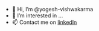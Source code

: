 - 👋 Hi, I’m @yogesh-vishwakarma
- 👀 I’m interested in ...
- 📫 Contact me on [linkedIn](https://www.linkedin.com/in/its-yogesh-v/)

<!---
yogesh-vishwakarma/yogesh-vishwakarma is a ✨ special ✨ repository because its `README.md` (this file) appears on your GitHub profile.
You can click the Preview link to take a look at your changes.
--->
